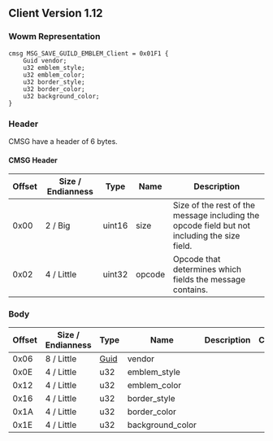 ## Client Version 1.12

### Wowm Representation
```rust,ignore
cmsg MSG_SAVE_GUILD_EMBLEM_Client = 0x01F1 {
    Guid vendor;
    u32 emblem_style;
    u32 emblem_color;
    u32 border_style;
    u32 border_color;
    u32 background_color;
}
```
### Header
CMSG have a header of 6 bytes.

#### CMSG Header
| Offset | Size / Endianness | Type   | Name   | Description |
| ------ | ----------------- | ------ | ------ | ----------- |
| 0x00   | 2 / Big           | uint16 | size   | Size of the rest of the message including the opcode field but not including the size field.|
| 0x02   | 4 / Little        | uint32 | opcode | Opcode that determines which fields the message contains.|
### Body
| Offset | Size / Endianness | Type | Name | Description | Comment |
| ------ | ----------------- | ---- | ---- | ----------- | ------- |
| 0x06 | 8 / Little | [Guid](../spec/packed-guid.md) | vendor |  |  |
| 0x0E | 4 / Little | u32 | emblem_style |  |  |
| 0x12 | 4 / Little | u32 | emblem_color |  |  |
| 0x16 | 4 / Little | u32 | border_style |  |  |
| 0x1A | 4 / Little | u32 | border_color |  |  |
| 0x1E | 4 / Little | u32 | background_color |  |  |
